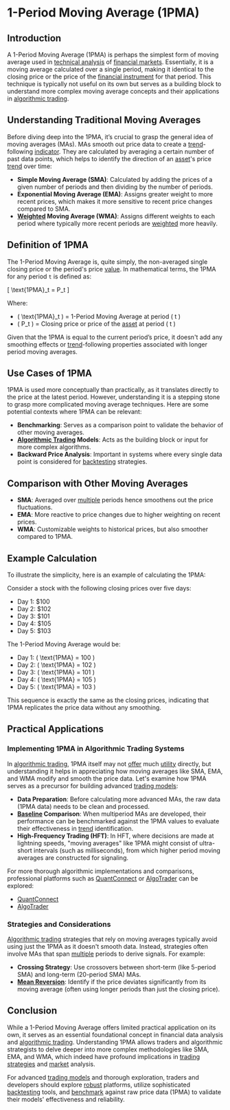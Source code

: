 # 1-Period Moving Average (1PMA)

## Introduction
A 1-Period Moving Average (1PMA) is perhaps the simplest form of moving average used in [technical analysis](../t/technical_analysis.md) of [financial markets](../f/financial_market.md). Essentially, it is a moving average calculated over a single period, making it identical to the closing price or the price of the [financial instrument](../f/financial_instrument.md) for that period. This technique is typically not useful on its own but serves as a building block to understand more complex moving average concepts and their applications in [algorithmic trading](../a/algorithmic_trading.md).

## Understanding Traditional Moving Averages
Before diving deep into the 1PMA, it’s crucial to grasp the general idea of moving averages (MAs). MAs smooth out price data to create a [trend](../t/trend.md)-following [indicator](../i/indicator.md). They are calculated by averaging a certain number of past data points, which helps to identify the direction of an [asset](../a/asset.md)'s price [trend](../t/trend.md) over time:

- **Simple Moving Average (SMA)**: Calculated by adding the prices of a given number of periods and then dividing by the number of periods.
- **Exponential Moving Average (EMA)**: Assigns greater weight to more recent prices, which makes it more sensitive to recent price changes compared to SMA.
- **[Weighted](../w/weighted.md) Moving Average (WMA)**: Assigns different weights to each period where typically more recent periods are [weighted](../w/weighted.md) more heavily.

## Definition of 1PMA
The 1-Period Moving Average is, quite simply, the non-averaged single closing price or the period's price [value](../v/value.md). In mathematical terms, the 1PMA for any period `t` is defined as:

\[ \text{1PMA}_t = P_t \]

Where:
- \( \text{1PMA}_t \) = 1-Period Moving Average at period \( t \)
- \( P_t \) = Closing price or price of the [asset](../a/asset.md) at period \( t \)

Given that the 1PMA is equal to the current period’s price, it doesn't add any smoothing effects or [trend](../t/trend.md)-following properties associated with longer period moving averages.

## Use Cases of 1PMA
1PMA is used more conceptually than practically, as it translates directly to the price at the latest period. However, understanding it is a stepping stone to grasp more complicated moving average techniques. Here are some potential contexts where 1PMA can be relevant:

- **Benchmarking**: Serves as a comparison point to validate the behavior of other moving averages.
- **[Algorithmic Trading](../a/algorithmic_trading.md) Models**: Acts as the building block or input for more complex algorithms.
- **Backward Price Analysis**: Important in systems where every single data point is considered for [backtesting](../b/backtesting.md) strategies.

## Comparison with Other Moving Averages
- **SMA**: Averaged over [multiple](../m/multiple.md) periods hence smoothens out the price fluctuations.
- **EMA**: More reactive to price changes due to higher weighting on recent prices.
- **WMA**: Customizable weights to historical prices, but also smoother compared to 1PMA.

## Example Calculation
To illustrate the simplicity, here is an example of calculating the 1PMA:

Consider a stock with the following closing prices over five days:
- Day 1: $100
- Day 2: $102
- Day 3: $101
- Day 4: $105
- Day 5: $103

The 1-Period Moving Average would be:
- Day 1: \( \text{1PMA} = 100 \)
- Day 2: \( \text{1PMA} = 102 \)
- Day 3: \( \text{1PMA} = 101 \)
- Day 4: \( \text{1PMA} = 105 \)
- Day 5: \( \text{1PMA} = 103 \)

This sequence is exactly the same as the closing prices, indicating that 1PMA replicates the price data without any smoothing.

## Practical Applications
### Implementing 1PMA in Algorithmic Trading Systems
In [algorithmic trading](../a/algorithmic_trading.md), 1PMA itself may not [offer](../o/offer.md) much [utility](../u/utility.md) directly, but understanding it helps in appreciating how moving averages like SMA, EMA, and WMA modify and smooth the price data. Let's examine how 1PMA serves as a precursor for building advanced [trading models](../t/trading_models.md):

- **Data Preparation**: Before calculating more advanced MAs, the raw data (1PMA data) needs to be clean and processed.
- **[Baseline](../b/baseline.md) Comparison**: When multiperiod MAs are developed, their performance can be benchmarked against the 1PMA values to evaluate their effectiveness in [trend](../t/trend.md) identification.
- **High-Frequency Trading (HFT)**: In HFT, where decisions are made at lightning speeds, "moving averages" like 1PMA might consist of ultra-short intervals (such as milliseconds), from which higher period moving averages are constructed for signaling.

For more thorough algorithmic implementations and comparisons, professional platforms such as [QuantConnect](../q/quantconnect.md) or [AlgoTrader](../a/algotrader.md) can be explored:

- [QuantConnect](https://www.quantconnect.com)
- [AlgoTrader](https://www.algotrader.com)

### Strategies and Considerations
[Algorithmic trading](../a/algorithmic_trading.md) strategies that rely on moving averages typically avoid using just the 1PMA as it doesn't smooth data. Instead, strategies often involve MAs that span [multiple](../m/multiple.md) periods to derive signals. For example:

- **Crossing Strategy**: Use crossovers between short-term (like 5-period SMA) and long-term (20-period SMA) MAs.
- **[Mean Reversion](../m/mean_reversion.md)**: Identify if the price deviates significantly from its moving average (often using longer periods than just the closing price).

## Conclusion
While a 1-Period Moving Average offers limited practical application on its own, it serves as an essential foundational concept in financial data analysis and [algorithmic trading](../a/algorithmic_trading.md). Understanding 1PMA allows traders and algorithmic strategists to delve deeper into more complex methodologies like SMA, EMA, and WMA, which indeed have profound implications in [trading strategies](../t/trading_strategies.md) and [market](../m/market.md) analysis.

For advanced [trading models](../t/trading_models.md) and thorough exploration, traders and developers should explore [robust](../r/robust.md) platforms, utilize sophisticated [backtesting](../b/backtesting.md) tools, and [benchmark](../b/benchmark.md) against raw price data (1PMA) to validate their models' effectiveness and reliability.